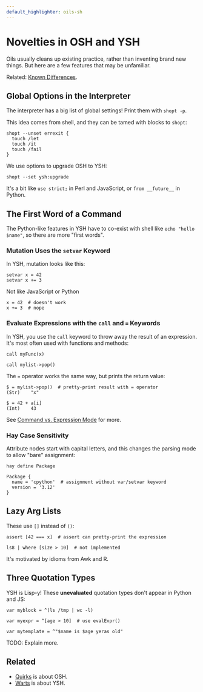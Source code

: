 ```yaml
---
default_highlighter: oils-sh
---
```


Novelties in OSH and YSH
========================

Oils usually cleans up existing practice, rather than inventing brand new
things.  But here are a few features that may be unfamiliar.

Related: [Known Differences](known-differences.html).

<div id="toc">
</div>

## Global Options in the Interpreter

The interpreter has a big list of global settings!  Print them with `shopt -p`.

This idea comes from shell, and they can be tamed with blocks to `shopt`:

    shopt --unset errexit {
      touch /let
      touch /it
      touch /fail
    }

We use options to upgrade OSH to YSH:

    shopt --set ysh:upgrade


It's a bit like `use strict;` in Perl and JavaScript, or `from __future__` in
Python.


## The First Word of a Command

The Python-like features in YSH have to co-exist with shell like `echo "hello
$name"`, so there are more "first words".

### Mutation Uses the `setvar` Keyword

In YSH, mutation looks like this:

    setvar x = 42
    setvar x += 3

Not like JavaScript or Python

    x = 42  # doesn't work
    x += 3  # nope

### Evaluate Expressions with the `call` and `=` Keywords

In YSH, you use the `call` keyword to throw away the result of an expression.
It's most often used with functions and methods:

    call myFunc(x)

    call mylist->pop()

The `=` operator works the same way, but prints the return value:

    $ = mylist->pop()  # pretty-print result with = operator
    (Str)    "x"

    $ = 42 + a[i]
    (Int)    43

See [Command vs. Expression Mode](command-vs-expression-mode.html) for more.

### Hay Case Sensitivity

Attribute nodes start with capital letters, and this changes the parsing mode
to allow "bare" assignment:

    hay define Package
 
    Package {
      name = 'cpython'  # assignment without var/setvar keyword
      version = '3.12'
    }

## Lazy Arg Lists

These use `[]` instead of `()`:

    assert [42 === x]  # assert can pretty-print the expression

    ls8 | where [size > 10]  # not implemented

It's motivated by idioms from Awk and R.

## Three Quotation Types

YSH is Lisp-y!  These **unevaluated** quotation types don't appear in Python
and JS:

    var myblock = ^(ls /tmp | wc -l)  

    var myexpr = ^[age > 10]  # use evalExpr()

    var mytemplate = ^"$name is $age yeras old"


TODO: Explain more.



<!--

Other: value.Place could be unfamliar to Python/JS users.  It's based on C/C++
(but safe), and Rust also uses a similar syntax.

-->

## Related 

- [Quirks](quirks.html) is about OSH.
- [Warts](warts.html) is about YSH.


